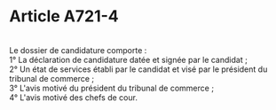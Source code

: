 # Article A721-4

<p><br/>Le dossier de candidature comporte :<br/> 1° La déclaration de candidature datée et signée par le candidat ;<br/> 2° Un état de services établi par le candidat et visé par le président du tribunal de commerce ;<br/> 3° L'avis motivé du président du tribunal de commerce ;<br/> 4° L'avis motivé des chefs de cour.</p>